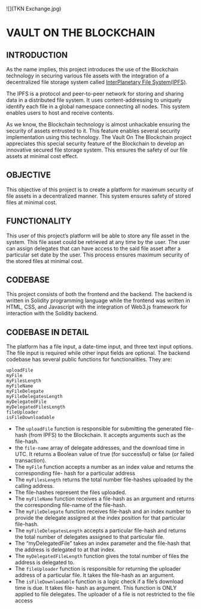 
![](TKN Exchange.jpg)
# VAULT ON THE BLOCKCHAIN
## INTRODUCTION
As the name implies, this project introduces the use of the Blockchain technology in securing
various file assets with the integration of a decentralized file storage system called [InterPlanetary
File System(IPFS)](https://ipfs.io).

The IPFS is a protocol and peer-to-peer network for storing and sharing data in a distributed file
system. It uses content-addressing to uniquely identify each file in a global namespace
connecting all nodes. This system enables users to host and receive contents.

As we know, the Blockchain technology is almost unhackable ensuring the security of assets
entrusted to it. This feature enables several security implementation using this technology.
The Vault On The Blockchain project appreciates this special security feature of the Blockchain
to develop an innovative secured file storage system. This ensures the safety of our file assets at
minimal cost effect.

## OBJECTIVE
This objective of this project is to create a platform for maximum security of file assets in a
decentralized manner. This system ensures safety of stored files at minimal cost.

## FUNCTIONALITY
This user of this project’s platform will be able to store any file asset in the system. This file
asset could be retrieved at any time by the user. The user can assign delegates that can have
access to the said file asset after a particular set date by the user. This process ensures maximum
security of the stored files at minimal cost.

## CODEBASE
This project consists of both the frontend and the backend. The backend is written in Solidity
programming language while the frontend was written in HTML, CSS, and Javascript with the
integration of Web3.js framework for interaction with the Solidity backend.

## CODEBASE IN DETAIL
The platform has a file input, a date-time input, and three text input options. The file input is
required while other input fields are optional.
The backend codebase has several public functions for functionalities. They are:
```
uploadFile
myFile
myFilesLength
myFileName
myFileDelegate
myFileDelegatesLength
myDelegatedFile
myDelegatedFilesLength
fileUploader
isFileDownloadable
```

- The `uploadFile` function is responsible for submitting the generated file-hash (from IPFS) to
the Blockchain. It accepts arguments such as the file-hash. 
- the `file-name` array of delegate
addresses, and the download time in UTC. It returns a Boolean value of true (for successful) or
false (or failed transaction).
- The `myFile` function accepts a number as an index value and returns the corresponding file-
hash for a particular address
- The `myFilesLength` returns the total number file-hashes uploaded by the calling address.
- The file-hashes represent the files uploaded.
- The `myFileName` function receives a file-hash as an argument and returns the corresponding file-name of the file-hash.
- The `myFileDelegate` function receives file-hash and an index number to provide the delegate
assigned at the index position for that particular file-hash.
- The `myFileDelegatesLength` accepts a particular file-hash and returns the total number of
delegates assigned to that particular file.
- The “myDelegatedFile” takes an index parameter and the file-hash that the address is delegated
to at that index.
- The `myDelegatedFileLength` function gives the total number of files the address is delegated
to.
- The `fileUploader` function is responsible for returning the uploader address of a particular file.
It takes the file-hash as an argument.
- The `isFileDownloadable` function is a logic check if a file’s download time is due. It takes file-
hash as argument. This function is ONLY applied to file delegates. The uploader of a file is not
restricted to the file access
